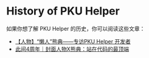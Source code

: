 History of PKU Helper
========================
如果你想了解 PKU Helper 的历史，你可以阅读这些文章：

- [【人物】“懒人”熊典——专访PKU Helper 开发者](https://mp.weixin.qq.com/s/uBw34Nir3TYbrbOpdVIZjw)
- [此间4周年｜封面人物X熊典：站在代码的最顶端](https://mp.weixin.qq.com/s/D2sBgjqAnvnvFUjISMZlHw)
